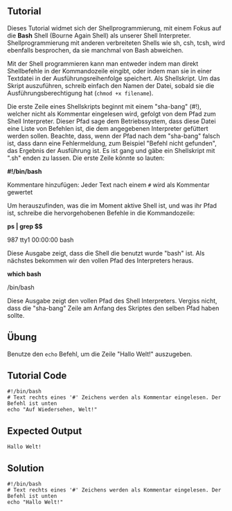 Tutorial
--------
Dieses Tutorial widmet sich der Shellprogrammierung, mit einem Fokus auf die **Bash** Shell (Bourne Again Shell) als unserer Shell Interpreter. Shellprogrammierung mit anderen verbreiteten Shells wie sh, csh, tcsh, wird ebenfalls besprochen, da sie manchmal von Bash abweichen.

Mit der Shell programmieren kann man entweder indem man direkt Shellbefehle in der Kommandozeile eingibt, oder indem man sie in einer Textdatei in der Ausführungsreihenfolge speichert. Als Shellskript. Um das Skript auszuführen, schreib einfach den Namen der Datei, sobald sie die Ausführungsberechtigung hat (`chmod +x filename`).

Die erste Zeile eines Shellskripts beginnt mit einem "sha-bang" (#!), welcher nicht als Kommentar eingelesen wird, gefolgt von dem Pfad zum Shell Interpreter. Dieser Pfad sage dem Betriebssystem, dass diese Datei eine Liste von Befehlen ist, die dem angegebenen Interpreter gefüttert werden sollen. Beachte, dass, wenn der Pfad nach dem "sha-bang" falsch ist, dass dann eine Fehlermeldung, zum Beispiel "Befehl nicht gefunden", das Ergebnis der Ausführung ist. Es ist gang und gäbe ein Shellskript mit ".sh" enden zu lassen. 
Die erste Zeile könnte so lauten:

**#!/bin/bash**

Kommentare hinzufügen: Jeder Text nach einem `#` wird als Kommentar gewertet

Um herauszufinden, was die im Moment aktive Shell ist, und was ihr Pfad ist, schreibe die hervorgehobenen Befehle in die Kommandozeile:

**ps | grep $$**

987 tty1      00:00:00 bash

Diese Ausgabe zeigt, dass die Shell die benutzt wurde "bash" ist. Als nächstes bekommen wir den vollen Pfad des Interpreters heraus.

**which bash**

/bin/bash

Diese Ausgabe zeigt den vollen Pfad des Shell Interpreters. Vergiss nicht, dass die "sha-bang" Zeile am Anfang des Skriptes den selben Pfad haben sollte.

Übung 
-----
Benutze den `echo` Befehl, um die Zeile "Hallo Welt!" auszugeben.

Tutorial Code
-------------
    #!/bin/bash
    # Text rechts eines '#' Zeichens werden als Kommentar eingelesen. Der Befehl ist unten
    echo "Auf Wiedersehen, Welt!"

Expected Output
-----------------
    Hallo Welt!

Solution
------
    #!/bin/bash
    # Text rechts eines '#' Zeichens werden als Kommentar eingelesen. Der Befehl ist unten
    echo "Hallo Welt!"
